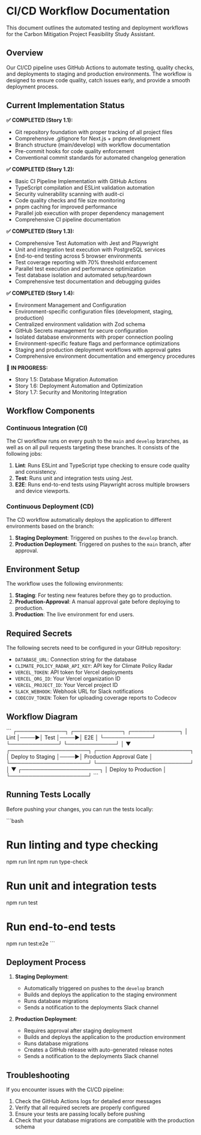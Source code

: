 # CI/CD Workflow Documentation

This document outlines the automated testing and deployment workflows for the Carbon Mitigation Project Feasibility Study Assistant.

## Overview

Our CI/CD pipeline uses GitHub Actions to automate testing, quality checks, and deployments to staging and production environments. The workflow is designed to ensure code quality, catch issues early, and provide a smooth deployment process.

## Current Implementation Status

**✅ COMPLETED (Story 1.1):**
- Git repository foundation with proper tracking of all project files
- Comprehensive .gitignore for Next.js + pnpm development
- Branch structure (main/develop) with workflow documentation
- Pre-commit hooks for code quality enforcement
- Conventional commit standards for automated changelog generation

**✅ COMPLETED (Story 1.2):**
- Basic CI Pipeline Implementation with GitHub Actions
- TypeScript compilation and ESLint validation automation
- Security vulnerability scanning with audit-ci
- Code quality checks and file size monitoring
- pnpm caching for improved performance
- Parallel job execution with proper dependency management
- Comprehensive CI pipeline documentation

**✅ COMPLETED (Story 1.3):**
- Comprehensive Test Automation with Jest and Playwright
- Unit and integration test execution with PostgreSQL services
- End-to-end testing across 5 browser environments
- Test coverage reporting with 70% threshold enforcement
- Parallel test execution and performance optimization
- Test database isolation and automated setup/teardown
- Comprehensive test documentation and debugging guides

**✅ COMPLETED (Story 1.4):**
- Environment Management and Configuration
- Environment-specific configuration files (development, staging, production)
- Centralized environment validation with Zod schema
- GitHub Secrets management for secure configuration
- Isolated database environments with proper connection pooling
- Environment-specific feature flags and performance optimizations
- Staging and production deployment workflows with approval gates
- Comprehensive environment documentation and emergency procedures

**🚧 IN PROGRESS:**
- Story 1.5: Database Migration Automation
- Story 1.6: Deployment Automation and Optimization
- Story 1.7: Security and Monitoring Integration

## Workflow Components

### Continuous Integration (CI)

The CI workflow runs on every push to the `main` and `develop` branches, as well as on all pull requests targeting these branches. It consists of the following jobs:

1. **Lint**: Runs ESLint and TypeScript type checking to ensure code quality and consistency.
2. **Test**: Runs unit and integration tests using Jest.
3. **E2E**: Runs end-to-end tests using Playwright across multiple browsers and device viewports.

### Continuous Deployment (CD)

The CD workflow automatically deploys the application to different environments based on the branch:

1. **Staging Deployment**: Triggered on pushes to the `develop` branch.
2. **Production Deployment**: Triggered on pushes to the `main` branch, after approval.

## Environment Setup

The workflow uses the following environments:

1. **Staging**: For testing new features before they go to production.
2. **Production-Approval**: A manual approval gate before deploying to production.
3. **Production**: The live environment for end users.

## Required Secrets

The following secrets need to be configured in your GitHub repository:

- `DATABASE_URL`: Connection string for the database
- `CLIMATE_POLICY_RADAR_API_KEY`: API key for Climate Policy Radar
- `VERCEL_TOKEN`: API token for Vercel deployments
- `VERCEL_ORG_ID`: Your Vercel organization ID
- `VERCEL_PROJECT_ID`: Your Vercel project ID
- `SLACK_WEBHOOK`: Webhook URL for Slack notifications
- `CODECOV_TOKEN`: Token for uploading coverage reports to Codecov

## Workflow Diagram

\`\`\`
┌─────────────┐     ┌─────────────┐     ┌─────────────┐
│    Lint     │────▶│    Test     │────▶│     E2E     │
└─────────────┘     └─────────────┘     └─────────────┘
                                               │
                                               ▼
┌─────────────────────┐     ┌─────────────────────────┐
│  Deploy to Staging  │────▶│ Production Approval Gate │
└─────────────────────┘     └─────────────────────────┘
                                               │
                                               ▼
                                      ┌─────────────────────┐
                                      │ Deploy to Production │
                                      └─────────────────────┘
\`\`\`

## Running Tests Locally

Before pushing your changes, you can run the tests locally:

\`\`\`bash
# Run linting and type checking
npm run lint
npm run type-check

# Run unit and integration tests
npm run test

# Run end-to-end tests
npm run test:e2e
\`\`\`

## Deployment Process

1. **Staging Deployment**:
   - Automatically triggered on pushes to the `develop` branch
   - Builds and deploys the application to the staging environment
   - Runs database migrations
   - Sends a notification to the deployments Slack channel

2. **Production Deployment**:
   - Requires approval after staging deployment
   - Builds and deploys the application to the production environment
   - Runs database migrations
   - Creates a GitHub release with auto-generated release notes
   - Sends a notification to the deployments Slack channel

## Troubleshooting

If you encounter issues with the CI/CD pipeline:

1. Check the GitHub Actions logs for detailed error messages
2. Verify that all required secrets are properly configured
3. Ensure your tests are passing locally before pushing
4. Check that your database migrations are compatible with the production schema
